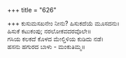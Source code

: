 +++
title = "626"

+++
ಕುಸುಮಸಖನೇಂ ನೀನು? ಹಿಸುಕದೆಯೆ ಮೂಸದನು।  
ಹಿಸುಕೆ ಕಟುಕಂಪು; ನರಲೋಕವದರವೊಲೇ॥  
ಗಸಿಯ ಕಲಕದೆ ಕೊಳದ ಮೇಲ್ತಿಳಿಯ ಕುಡಿದು ನಡೆ।  
ಹಸನು ಹಗುರದ ಬಾಳು - ಮಂಕುತಿಮ್ಮ॥  
